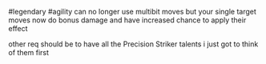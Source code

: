 #legendary #agility
can no longer use multibit moves but your single target moves now do bonus damage and have increased chance to apply their effect


other req should be to have all the Precision Striker talents i just got to think of them first
